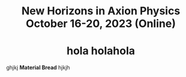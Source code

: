 <h1 align="center">New Horizons in Axion Physics <br>October 16-20, 2023 (Online)</br></h1>
<h1 align="center">hola <B>hola</B>hola</h1>
ghjkj <B>Material Bread</B> hjkjh

